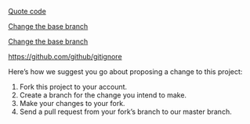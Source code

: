 [Quote code](https://github.com/lemire/simdjson/pull/138)

[Change the base branch](https://github.com/microsoft/mimalloc/pull/32)

[Change the base branch](https://stackoverflow.com/questions/10081053/how-to-change-the-base-branch-of-a-pull-request)

https://github.com/github/gitignore

Here’s how we suggest you go about proposing a change to this project:

1. Fork this project to your account.
2. Create a branch for the change you intend to make.
3. Make your changes to your fork.
4. Send a pull request from your fork’s branch to our master branch.

